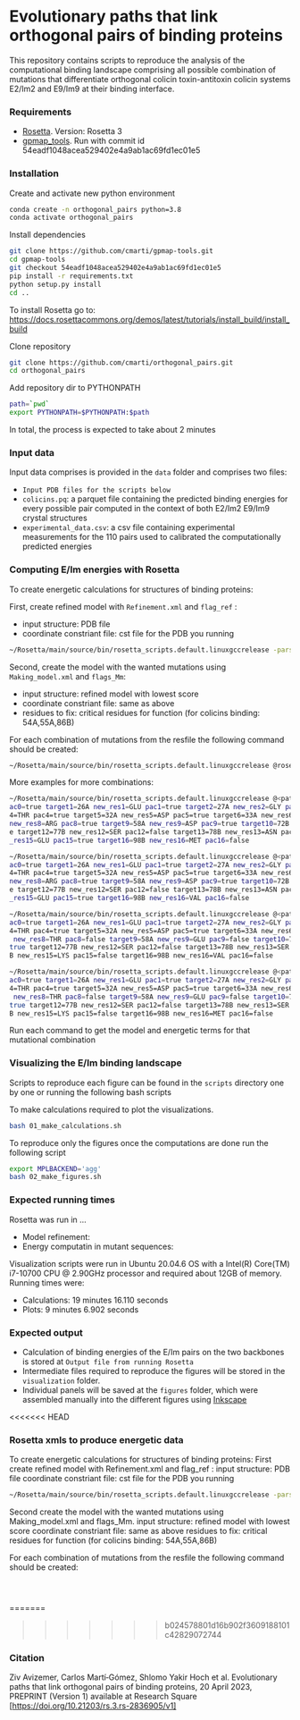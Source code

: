 # Evolutionary paths that link orthogonal pairs of binding proteins

This repository contains scripts to reproduce the analysis of the computational binding landscape comprising all possible combination of mutations that differentiate orthogonal colicin toxin-antitoxin colicin systems E2/Im2 and E9/Im9 at their binding interface.

### Requirements

- [Rosetta](https://rosettacommons.org/software/). Version: Rosetta 3
- [gpmap_tools](https://github.com/cmarti/gpmap-tools). Run with commit id 54eadf1048acea529402e4a9ab1ac69fd1ec01e5

### Installation

Create and activate new python environment
```bash
conda create -n orthogonal_pairs python=3.8
conda activate orthogonal_pairs
```

Install dependencies
```bash
git clone https://github.com/cmarti/gpmap-tools.git
cd gpmap-tools
git checkout 54eadf1048acea529402e4a9ab1ac69fd1ec01e5
pip install -r requirements.txt
python setup.py install
cd ..
```

To install Rosetta go to: 
https://docs.rosettacommons.org/demos/latest/tutorials/install_build/install_build



Clone repository
```bash
git clone https://github.com/cmarti/orthogonal_pairs.git
cd orthogonal_pairs
```

Add repository dir to PYTHONPATH
```bash
path=`pwd`
export PYTHONPATH=$PYTHONPATH:$path
```

In total, the process is expected to take about 2 minutes

### Input data

Input data comprises is provided in the `data` folder and comprises two files:

- `Input PDB files for the scripts below`
- `colicins.pq`: a parquet file containing the predicted binding energies for every possible pair computed in the context of both E2/Im2 E9/Im9 crystal structures
- `experimental_data.csv`: a csv file containing experimental measurements for the 110 pairs used to calibrated the computationally predicted energies


### Computing E/Im energies with Rosetta

To create energetic calculations for structures of binding proteins:

First, create refined model with `Refinement.xml` and `flag_ref` :

- input structure: PDB file
- coordinate constriant file: cst file for the PDB you running

```bash 
~/Rosetta/main/source/bin/rosetta_scripts.default.linuxgccrelease -parser:protocol rosetta_xmls/Refinement.xml -s <path_to_PDB_file> @rosetta_xmls/flag_ref -parser:script_vars cst_full_path=<path_to_coordinate_constraint_file> -nstruct 20
```

Second, create the model with the wanted mutations using `Making_model.xml` and `flags_Mm`:

- input structure: refined model with lowest score
- coordinate constriant file: same as above
- residues to fix: critical residues for function (for colicins binding: 54A,55A,86B)

For each combination of mutations from the resfile the following command should be created:
```bash
~/Rosetta/main/source/bin/rosetta_scripts.default.linuxgccrelease @rosetta_xmls/flags_Mm -parser:script_vars target0=24A new_res0=ARG pac0=true target1=26A new_res1=GLU pac1=true target2=27A new_res2=GLY pac2=true target3=28A new_res3=ALA pac3=true target4=29A new_res4=THR pac4=true target5=32A new_res5=ASP pac5=true target6=33A new_res6=ASP pac6=true target7=34A new_res7=ASN pac7=true target8=38A new_res8=ARG pac8=true target9=58A new_res9=ASP pac9=true target10=72B new_res10=LYS pac10=true target11=73B new_res11=PRO pac11=false target12=77B new_res12=SER pac12=false target13=78B new_res13=ASN pac13=true target14=83B new_res14=LYS pac14=true target15=97B new_res15=LYS pac15=false target16=98B new_res16=ARG pac16=true
```
More examples for more combinations:
```bash
~/Rosetta/main/source/bin/rosetta_scripts.default.linuxgccrelease @<path_to_flag_file> -parser:script_vars target0=24A new_res0=ARG p
ac0=true target1=26A new_res1=GLU pac1=true target2=27A new_res2=GLY pac2=true target3=28A new_res3=ALA pac3=true target4=29A new_res
4=THR pac4=true target5=32A new_res5=ASP pac5=true target6=33A new_res6=ASP pac6=true target7=34A new_res7=ASN pac7=true target8=38A
new_res8=ARG pac8=true target9=58A new_res9=ASP pac9=true target10=72B new_res10=LYS pac10=true target11=73B new_res11=PRO pac11=fals
e target12=77B new_res12=SER pac12=false target13=78B new_res13=ASN pac13=true target14=83B new_res14=LYS pac14=true target15=97B new
_res15=GLU pac15=true target16=98B new_res16=MET pac16=false

~/Rosetta/main/source/bin/rosetta_scripts.default.linuxgccrelease @<path_to_flag_file> -parser:script_vars target0=24A new_res0=ARG p
ac0=true target1=26A new_res1=GLU pac1=true target2=27A new_res2=GLY pac2=true target3=28A new_res3=ALA pac3=true target4=29A new_res
4=THR pac4=true target5=32A new_res5=ASP pac5=true target6=33A new_res6=ASP pac6=true target7=34A new_res7=ASN pac7=true target8=38A
new_res8=ARG pac8=true target9=58A new_res9=ASP pac9=true target10=72B new_res10=LYS pac10=true target11=73B new_res11=PRO pac11=fals
e target12=77B new_res12=SER pac12=false target13=78B new_res13=ASN pac13=true target14=83B new_res14=LYS pac14=true target15=97B new
_res15=GLU pac15=true target16=98B new_res16=VAL pac16=false

~/Rosetta/main/source/bin/rosetta_scripts.default.linuxgccrelease @<path_to_flag_file> -parser:script_vars target0=24A new_res0=ARG p
ac0=true target1=26A new_res1=GLU pac1=true target2=27A new_res2=GLY pac2=true target3=28A new_res3=ALA pac3=true target4=29A new_res
4=THR pac4=true target5=32A new_res5=ASP pac5=true target6=33A new_res6=ASP pac6=true target7=34A new_res7=ASP pac7=false target8=38A
 new_res8=THR pac8=false target9=58A new_res9=GLU pac9=false target10=72B new_res10=ASN pac10=false target11=73B new_res11=GLY pac11=
true target12=77B new_res12=SER pac12=false target13=78B new_res13=SER pac13=false target14=83B new_res14=ASN pac14=false target15=97
B new_res15=LYS pac15=false target16=98B new_res16=VAL pac16=false

~/Rosetta/main/source/bin/rosetta_scripts.default.linuxgccrelease @<path_to_flag_file> -parser:script_vars target0=24A new_res0=ARG p
ac0=true target1=26A new_res1=GLU pac1=true target2=27A new_res2=GLY pac2=true target3=28A new_res3=ALA pac3=true target4=29A new_res
4=THR pac4=true target5=32A new_res5=ASP pac5=true target6=33A new_res6=ASP pac6=true target7=34A new_res7=ASP pac7=false target8=38A
 new_res8=THR pac8=false target9=58A new_res9=GLU pac9=false target10=72B new_res10=ASN pac10=false target11=73B new_res11=GLY pac11=
true target12=77B new_res12=SER pac12=false target13=78B new_res13=SER pac13=false target14=83B new_res14=ASN pac14=false target15=97
B new_res15=LYS pac15=false target16=98B new_res16=MET pac16=false
```
Run each command to get the model and energetic terms for that mutational combination

### Visualizing the E/Im binding landscape

Scripts to reproduce each figure can be found in the `scripts` directory one by one or running the following bash scripts

To make calculations required to plot the visualizations.

```bash
bash 01_make_calculations.sh
```

To reproduce only the figures once the computations are done run the following script

```bash
export MPLBACKEND='agg'
bash 02_make_figures.sh
```

### Expected running times

Rosetta was run in ...
- Model refinement: 
- Energy computatin in mutant sequences: 


Visualization scripts were run in Ubuntu 20.04.6 OS with a Intel(R) Core(TM) i7-10700 CPU @ 2.90GHz processor and required about 12GB of memory. Running times were:
- Calculations:   19 minutes 16.110 seconds
- Plots:           9 minutes  6.902 seconds


### Expected output

- Calculation of binding energies of the E/Im pairs on the two backbones is stored at `Output file from running Rosetta`
- Intermediate files required to reproduce the figures will be stored in the `visualization` folder.
- Individual panels will be saved at the `figures` folder, which were assembled manually into the different figures using [Inkscape](https://github.com/cmarti/gpmap-tools)

<<<<<<< HEAD
### Rosetta xmls to produce energetic data 
To create energetic calculations for structures of binding proteins:
First create refined model with Refinement.xml and flag_ref :
	input structure: PDB file 
	coordinate constriant file: cst file for the PDB you running
```bash 
~/Rosetta/main/source/bin/rosetta_scripts.default.linuxgccrelease -parser:protocol <path_to_refinement_xml> -s <path_to_PDB_file> @<path_to_flag_file> -parser:script_vars cst_full_path=<path_to_coordinate_constraint_file> -nstruct 20
```
Second create the model with the wanted mutations using Making_model.xml and flags_Mm. 
	input structure: refined model with lowest score 
	coordinate constriant file: same as above
	residues to fix: critical residues for function (for colicins binding: 54A,55A,86B)

For each combination of mutations from the resfile the following command should be created:
```bash
```
```bash



```


=======
>>>>>>> b024578801d16b902f3609188101c42829072744

### Citation

Ziv Avizemer, Carlos Martí‐Gómez, Shlomo Yakir Hoch et al. Evolutionary paths that link orthogonal pairs of binding proteins, 20 April 2023, PREPRINT (Version 1) available at Research Square [https://doi.org/10.21203/rs.3.rs-2836905/v1]
